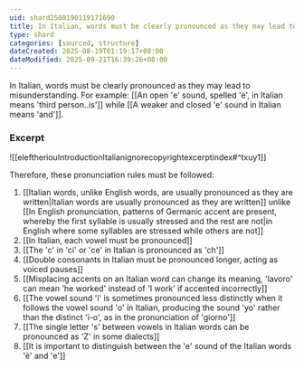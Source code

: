 ```yaml
---
uid: shard2508190119171690
title: In Italian, words must be clearly pronounced as they may lead to misunderstanding
type: shard
categories: [sourced, structure]
dateCreated: 2025-08-19T01:19:17+08:00
dateModified: 2025-09-21T16:39:26+08:00
---
```

In Italian, words must be clearly pronounced as they may lead to misunderstanding. For example: [[An open 'e' sound, spelled 'è', in Italian means 'third person..is']] while [[A weaker and closed 'e' sound in Italian means 'and']]. 

### Excerpt
![[eleftheriouIntroductionItalianignorecopyrightexcerptindex#^txuy1]]

Therefore, these pronunciation rules must be followed:
1. [[Italian words, unlike English words, are usually pronounced as they are written|Italian words are usually pronounced as they are written]] unlike [[In English pronunciation, patterns of Germanic accent are present, whereby the first syllable is usually stressed and the rest are not|in English where some syllables are stressed while others are not]]
2. [[In Italian, each vowel must be pronounced]]
3. [[The 'c' in 'ci' or 'ce' in Italian is pronounced as 'ch']]
4. [[Double consonants in Italian must be pronounced longer, acting as voiced pauses]]
5. [[Misplacing accents on an Italian word can change its meaning, 'lavoro' can mean 'he worked' instead of 'I work' if accented incorrectly]]
6. [[The vowel sound 'i' is sometimes pronounced less distinctly when it follows the vowel sound 'o' in Italian, producing the sound 'yo' rather than the distinct 'i-o', as in the pronunciation of 'giorno']]
7. [[The single letter 's' between vowels in Italian words can be pronounced as 'Z' in some dialects]]
8. [[It is important to distinguish between the 'e' sound of the Italian words 'è' and 'e']]